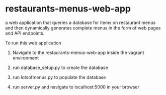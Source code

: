 # restaurants-menus-web-app
a web application that queries a database for items on restaurant menus and then dynamically generates complete menus in the form of web pages and API endpoints.

To run this web application

1. Navigate to the restaurants-menus-web-app inside the vagrant environment

2. run database_setup.py to create the database

3. run lotsofmenus.py to populate the database

4. run server.py and navigate to localhost:5000 in your browser
